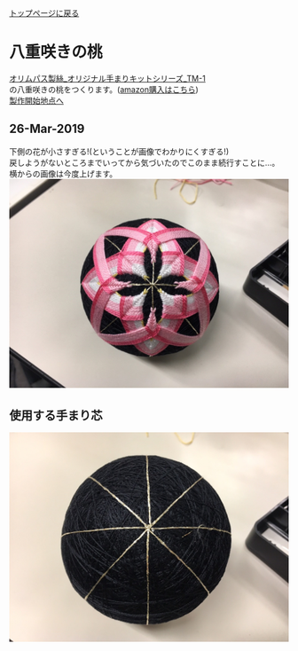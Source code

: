 [トップページに戻る](https://github.com/Masaki-Okuyama/Temari-craft/blob/master/README.md#temari-craft)

# 八重咲きの桃  
[オリムパス製絲_オリジナル手まりキットシリーズ_TM-1](https://www.olympus-thread.com/lineup/handicraftkit/threadball/threadballkit/4971451625011.html/)  
の八重咲きの桃をつくります。([amazon購入はこちら](https://www.amazon.co.jp/%E3%82%AA%E3%83%AA%E3%83%A0%E3%83%91%E3%82%B9%E8%A3%BD%E7%B5%B2-Olympus-Thred-TM-1-%E3%81%BE%E3%81%99%E3%81%8B%E3%81%8C%E3%82%8A%E3%83%BB%E5%85%AB%E9%87%8D%E5%92%B2%E3%81%8D%E3%81%AE%E6%A1%83/dp/B002KLRX52))  
[製作開始地点へ](https://github.com/Masaki-Okuyama/Temari-craft/blob/master/Temari-diary/4th-temari-craft.md#%E4%BD%BF%E7%94%A8%E3%81%99%E3%82%8B%E6%89%8B%E3%81%BE%E3%82%8A%E8%8A%AF)  

## 26-Mar-2019
下側の花が小さすぎる!(ということが画像でわかりにくすぎる!)  
戻しようがないところまでいってから気づいたのでこのまま続行すことに...。  
横からの画像は今度上げます。  
![20190326](https://github.com/Masaki-Okuyama/Temari-craft/blob/images/20190326.jpg)

## 使用する手まり芯
![4th_before](https://github.com/Masaki-Okuyama/Temari-craft/blob/images/4th_before.jpg)
